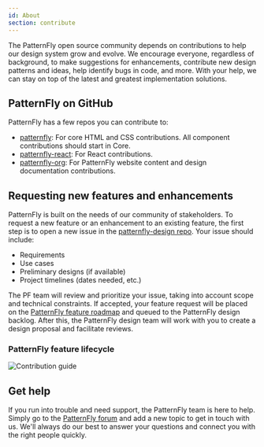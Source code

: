 ```yaml
---
id: About
section: contribute
---
```


The PatternFly open source community depends on contributions to help our design system grow and evolve. We encourage everyone, regardless of background, to make suggestions for enhancements, contribute new design patterns and ideas, help identify bugs in code, and more. With your help, we can stay on top of the latest and greatest implementation solutions.  

## PatternFly on GitHub
PatternFly has a few repos you can contribute to:
- [patternfly](https://github.com/patternfly/patternfly): For core HTML and CSS contributions. All component contributions should start in Core.
- [patternfly-react](https://github.com/patternfly/patternfly-react): For React contributions.
- [patternfly-org](https://github.com/patternfly/patternfly-org): For PatternFly website content and design documentation contributions.

## Requesting new features and enhancements
PatternFly is built on the needs of our community of stakeholders. To request a new feature or an enhancement to an existing feature, the first step is to open a new issue in the [patternfly-design repo](https://github.com/patternfly/patternfly-design/issues). Your issue should include:
*    Requirements
*    Use cases
*    Preliminary designs (if available)
*    Project timelines (dates needed, etc.)

The PF team will review and prioritize your issue, taking into account scope and technical constraints. If accepted, your feature request will be placed on the [PatternFly feature roadmap](https://github.com/orgs/patternfly/projects/4?fullscreen=true) and queued to the PatternFly design backlog. After this, the PatternFly design team will work with you to create a design proposal and facilitate reviews.

### PatternFly feature lifecycle

![Contribution guide](./about-flowchart.png)

## Get help
If you run into trouble and need support, the PatternFly team is here to help. Simply go to the [PatternFly forum](https://forum.patternfly.org/c/support) and add a new topic to get in touch with us. We'll always do our best to answer your questions and connect you with the right people quickly.
